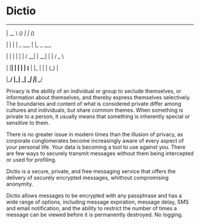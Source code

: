 # Dictio


_____    _          _     _         

|  __ \  (_)        | |   (_)        

| |  | |  _    ___  | |_   _    ___  

| |  | | | |  / __| | __| | |  / _ \

| |__| | | | | (__  | |_  | | | (_) |

|_____/  |_|  \___|  \__| |_|  \___/ 

Privacy is the ability of an individual or group to seclude themselves, or information about themselves, and thereby express themselves selectively. The boundaries and content of what is considered private differ among cultures and individuals, but share common themes. When something is private to a person, it usually means that something is inherently special or sensitive to them.

There is no greater issue in modern times than the illusion of privacy, as corporate conglomerates become increasingly aware of every aspect of your personal life. Your data is becoming a tool to use against you. There are few ways to securely transmit messages without them being intercepted or used for profiling.

Dictio is a secure, private, and free messaging service that offers the delivery of securely encrypted messages, whithout compromising anonymity.

Dictio allows messages to be encrypted with any passphrase and has a wide range of options, including message expiration, message delay, SMS and email notification, and the ability to restrict the number of times a message can be viewed before it is permanently destroyed. No logging.
